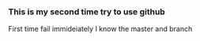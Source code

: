 ### This is my second time try to use github
First time fail immideiately
I know the master and branch
